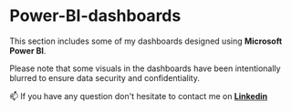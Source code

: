 # Power-BI-dashboards

This section includes some of my dashboards designed using **Microsoft Power BI**. 

Please note that some visuals in the dashboards have been intentionally blurred to ensure data security and confidentiality.

📫 If you have any question don't hesitate to contact me on [**Linkedin**](https://www.linkedin.com/in/ashkan-moradi-33936278/)
